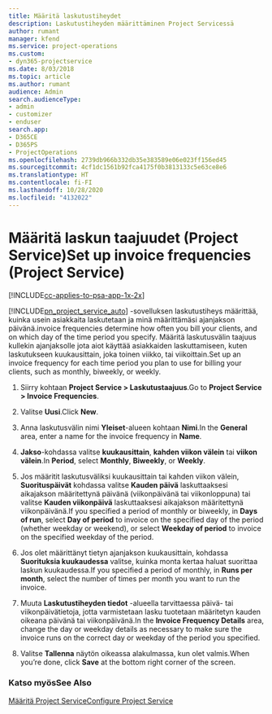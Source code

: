 ```yaml
---
title: Määritä laskutustiheydet
description: Laskutustiheyden määrittäminen Project Servicessä
author: rumant
manager: kfend
ms.service: project-operations
ms.custom:
- dyn365-projectservice
ms.date: 8/03/2018
ms.topic: article
ms.author: rumant
audience: Admin
search.audienceType:
- admin
- customizer
- enduser
search.app:
- D365CE
- D365PS
- ProjectOperations
ms.openlocfilehash: 2739db966b332db35e383589e06e023ff156ed45
ms.sourcegitcommit: 4cf1dc1561b92fca4175f0b3813133c5e63ce8e6
ms.translationtype: HT
ms.contentlocale: fi-FI
ms.lasthandoff: 10/28/2020
ms.locfileid: "4132022"
---
```

# <a name="set-up-invoice-frequencies-project-service"></a><span data-ttu-id="7fbab-103">Määritä laskun taajuudet (Project Service)</span><span class="sxs-lookup"><span data-stu-id="7fbab-103">Set up invoice frequencies (Project Service)</span></span>

[!INCLUDE[cc-applies-to-psa-app-1x-2x](../includes/cc-applies-to-psa-app-1x-2x.md)]

[!INCLUDE[pn_project_service_auto](../includes/pn-project-service-auto.md)] <span data-ttu-id="7fbab-104">-sovelluksen laskutustiheys määrittää, kuinka usein asiakkaita laskutetaan ja minä määrittämäsi ajanjakson päivänä.</span><span class="sxs-lookup"><span data-stu-id="7fbab-104">invoice frequencies determine how often you bill your clients, and on which day of the time period you specify.</span></span> <span data-ttu-id="7fbab-105">Määritä laskutusvälin taajuus kullekin ajanjaksolle jota aiot käyttää asiakkaiden laskuttamiseen, kuten laskutukseen kuukausittain, joka toinen viikko, tai viikoittain.</span><span class="sxs-lookup"><span data-stu-id="7fbab-105">Set up an invoice frequency for each time period you plan to use for billing your clients, such as monthly, biweekly, or weekly.</span></span>  
  
1.  <span data-ttu-id="7fbab-106">Siirry kohtaan **Project Service > Laskutustaajuus**.</span><span class="sxs-lookup"><span data-stu-id="7fbab-106">Go to **Project Service > Invoice Frequencies**.</span></span>  
  
2.  <span data-ttu-id="7fbab-107">Valitse **Uusi**.</span><span class="sxs-lookup"><span data-stu-id="7fbab-107">Click **New**.</span></span>  
  
3.  <span data-ttu-id="7fbab-108">Anna laskutusvälin nimi **Yleiset**-alueen kohtaan **Nimi**.</span><span class="sxs-lookup"><span data-stu-id="7fbab-108">In the **General** area, enter a name for the invoice frequency in **Name**.</span></span>  
  
4.  <span data-ttu-id="7fbab-109">**Jakso**-kohdassa valitse **kuukausittain**, **kahden viikon välein** tai **viikon välein**.</span><span class="sxs-lookup"><span data-stu-id="7fbab-109">In **Period**, select **Monthly**, **Biweekly**, or **Weekly**.</span></span>  
  
5.  <span data-ttu-id="7fbab-110">Jos määritit laskutusväliksi kuukausittain tai kahden viikon välein, **Suorituspäivät** kohdassa valitse **Kauden päivä** laskuttaaksesi aikajakson määritettynä päivänä (viikonpäivänä tai viikonloppuna) tai valitse **Kauden viikonpäivä** laskuttaaksesi aikajakson määritettynä viikonpäivänä.</span><span class="sxs-lookup"><span data-stu-id="7fbab-110">If you specified a period of monthly or biweekly, in **Days of run**, select **Day of period** to invoice on the specified day of the period (whether weekday or weekend), or select **Weekday of period** to invoice on the specified weekday of the period.</span></span>  
  
6.  <span data-ttu-id="7fbab-111">Jos olet määrittänyt tietyn ajanjakson kuukausittain, kohdassa **Suorituksia kuukaudessa** valitse, kuinka monta kertaa haluat suorittaa laskun kuukaudessa.</span><span class="sxs-lookup"><span data-stu-id="7fbab-111">If you specified a period of monthly, in **Runs per month**, select the number of times per month you want to run the invoice.</span></span>  
  
7.  <span data-ttu-id="7fbab-112">Muuta **Laskutustiheyden tiedot** -alueella tarvittaessa päivä- tai viikonpäivätietoja, jotta varmistetaan lasku tuotetaan määritetyn kauden oikeana päivänä tai viikonpäivänä.</span><span class="sxs-lookup"><span data-stu-id="7fbab-112">In the **Invoice Frequency Details** area, change the day or weekday details as necessary to make sure the invoice runs on the correct day or weekday of the period you specified.</span></span>  
  
8.  <span data-ttu-id="7fbab-113">Valitse **Tallenna** näytön oikeassa alakulmassa, kun olet valmis.</span><span class="sxs-lookup"><span data-stu-id="7fbab-113">When you’re done, click **Save** at the bottom right corner of the screen.</span></span>  
  
### <a name="see-also"></a><span data-ttu-id="7fbab-114">Katso myös</span><span class="sxs-lookup"><span data-stu-id="7fbab-114">See Also</span></span>  
 [<span data-ttu-id="7fbab-115">Määritä Project Service</span><span class="sxs-lookup"><span data-stu-id="7fbab-115">Configure Project Service</span></span>](../psa/configure.md)
